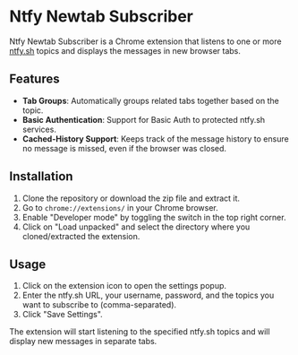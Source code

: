 # Ntfy Newtab Subscriber

Ntfy Newtab Subscriber is a Chrome extension that listens to one or more [ntfy.sh](https://ntfy.sh) topics and displays the messages in new browser tabs. 

## Features

- **Tab Groups**: Automatically groups related tabs together based on the topic.
- **Basic Authentication**: Support for Basic Auth to protected ntfy.sh services.
- **Cached-History Support**: Keeps track of the message history to ensure no message is missed, even if the browser was closed.

## Installation

1. Clone the repository or download the zip file and extract it.
2. Go to `chrome://extensions/` in your Chrome browser.
3. Enable "Developer mode" by toggling the switch in the top right corner.
4. Click on "Load unpacked" and select the directory where you cloned/extracted the extension.

## Usage

1. Click on the extension icon to open the settings popup.
2. Enter the ntfy.sh URL, your username, password, and the topics you want to subscribe to (comma-separated).
3. Click "Save Settings".

The extension will start listening to the specified ntfy.sh topics and will display new messages in separate tabs.

